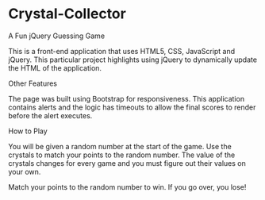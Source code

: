 # Crystal-Collector
A Fun jQuery Guessing Game

This is a front-end application that uses HTML5, CSS, JavaScript and jQuery. This particular project highlights using jQuery to dynamically update the HTML of the application.

Other Features

The page was built using Bootstrap for responsiveness. This application contains alerts and the logic has timeouts to allow the final scores to render before the alert executes.

How to Play

You will be given a random number at the start of the game. Use the crystals to match your points to the random number. The value of the crystals changes for every game and you must figure out their values on your own.

Match your points to the random number to win. If you go over, you lose!